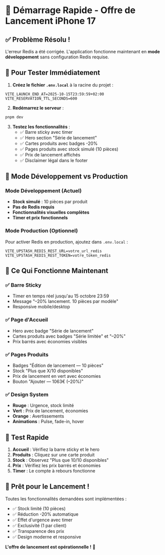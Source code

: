 # 🚀 Démarrage Rapide - Offre de Lancement iPhone 17

## ✅ Problème Résolu !

L'erreur Redis a été corrigée. L'application fonctionne maintenant en **mode développement** sans configuration Redis requise.

## 🎯 Pour Tester Immédiatement

1. **Créez le fichier `.env.local`** à la racine du projet :
```env
VITE_LAUNCH_END_AT=2025-10-15T23:59:59+02:00
VITE_RESERVATION_TTL_SECONDS=600
```

2. **Redémarrez le serveur** :
```bash
pnpm dev
```

3. **Testez les fonctionnalités** :
   - ✅ Barre sticky avec timer
   - ✅ Hero section "Série de lancement"
   - ✅ Cartes produits avec badges -20%
   - ✅ Pages produits avec stock simulé (10 pièces)
   - ✅ Prix de lancement affichés
   - ✅ Disclaimer légal dans le footer

## 🔧 Mode Développement vs Production

### Mode Développement (Actuel)
- **Stock simulé** : 10 pièces par produit
- **Pas de Redis requis**
- **Fonctionnalités visuelles complètes**
- **Timer et prix fonctionnels**

### Mode Production (Optionnel)
Pour activer Redis en production, ajoutez dans `.env.local` :
```env
VITE_UPSTASH_REDIS_REST_URL=votre_url_redis
VITE_UPSTASH_REDIS_REST_TOKEN=votre_token_redis
```

## 🎨 Ce Qui Fonctionne Maintenant

### ✅ Barre Sticky
- Timer en temps réel jusqu'au 15 octobre 23:59
- Message "–20% lancement. 10 pièces par modèle"
- Responsive mobile/desktop

### ✅ Page d'Accueil
- Hero avec badge "Série de lancement"
- Cartes produits avec badges "Série limitée" et "–20%"
- Prix barrés avec économies visibles

### ✅ Pages Produits
- Badges "Édition de lancement — 10 pièces"
- Stock "Plus que X/10 disponibles"
- Prix de lancement en vert avec économies
- Bouton "Ajouter — 1063€ (–20%)"

### ✅ Design System
- **Rouge** : Urgence, stock limité
- **Vert** : Prix de lancement, économies
- **Orange** : Avertissements
- **Animations** : Pulse, fade-in, hover

## 📱 Test Rapide

1. **Accueil** : Vérifiez la barre sticky et le hero
2. **Produits** : Cliquez sur une carte produit
3. **Stock** : Observez "Plus que 10/10 disponibles"
4. **Prix** : Vérifiez les prix barrés et économies
5. **Timer** : Le compte à rebours fonctionne

## 🚀 Prêt pour le Lancement !

Toutes les fonctionnalités demandées sont implémentées :
- ✅ Stock limité (10 pièces)
- ✅ Réduction -20% automatique
- ✅ Effet d'urgence avec timer
- ✅ Exclusivité (1 par client)
- ✅ Transparence des prix
- ✅ Design moderne et responsive

**L'offre de lancement est opérationnelle !** 🎉
